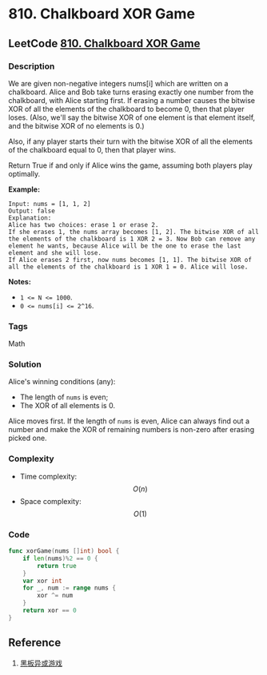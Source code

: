 # 810. Chalkboard XOR Game

## LeetCode [810. Chalkboard XOR Game](title)

### Description

We are given non-negative integers nums\[i\] which are written on a chalkboard. Alice and Bob take turns erasing exactly one number from the chalkboard, with Alice starting first. If erasing a number causes the bitwise XOR of all the elements of the chalkboard to become 0, then that player loses. \(Also, we'll say the bitwise XOR of one element is that element itself, and the bitwise XOR of no elements is 0.\)

Also, if any player starts their turn with the bitwise XOR of all the elements of the chalkboard equal to 0, then that player wins.

Return True if and only if Alice wins the game, assuming both players play optimally.

**Example:**

```text
Input: nums = [1, 1, 2]
Output: false
Explanation: 
Alice has two choices: erase 1 or erase 2. 
If she erases 1, the nums array becomes [1, 2]. The bitwise XOR of all the elements of the chalkboard is 1 XOR 2 = 3. Now Bob can remove any element he wants, because Alice will be the one to erase the last element and she will lose. 
If Alice erases 2 first, now nums becomes [1, 1]. The bitwise XOR of all the elements of the chalkboard is 1 XOR 1 = 0. Alice will lose.
```

**Notes:**

* `1 <= N <= 1000`. 
* `0 <= nums[i] <= 2^16`.

### Tags

Math

### Solution

Alice's winning conditions \(any\):

* The length of `nums` is even;
* The XOR of all elements is 0.

Alice moves first. If the length of `nums` is even, Alice can always find out a number and make the XOR of remaining numbers is non-zero after erasing picked one.

### Complexity

* Time complexity: $$O(n)$$
* Space complexity: $$O(1)$$

### Code

```go
func xorGame(nums []int) bool {
	if len(nums)%2 == 0 {
		return true
	}
	var xor int
	for _, num := range nums {
		xor ^= num
	}
	return xor == 0
}
```

## Reference

1. [黑板异或游戏](https://leetcode-cn.com/problems/chalkboard-xor-game/solution/hei-ban-yi-huo-you-xi-by-leetcode-soluti-eb0c/)

